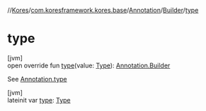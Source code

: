 //[Kores](../../../../index.md)/[com.koresframework.kores.base](../../index.md)/[Annotation](../index.md)/[Builder](index.md)/[type](type.md)

# type

[jvm]\
open override fun [type](type.md)(value: [Type](https://docs.oracle.com/javase/8/docs/api/java/lang/reflect/Type.html)): [Annotation.Builder](index.md)

See [Annotation.type](../type.md)

[jvm]\
lateinit var [type](type.md): [Type](https://docs.oracle.com/javase/8/docs/api/java/lang/reflect/Type.html)
